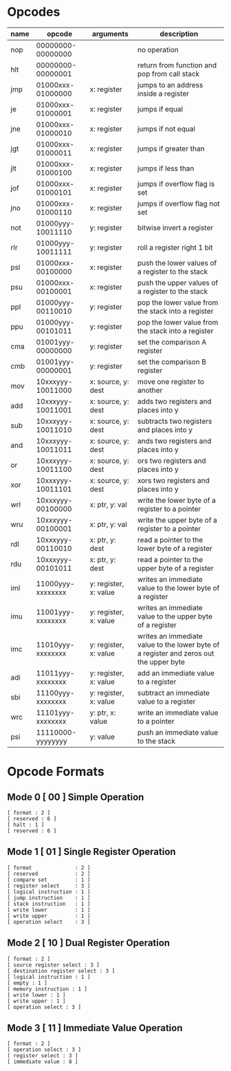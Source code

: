 # Opcodes

| name | opcode            | arguments             | description                                                                            |
|------|-------------------|-----------------------|----------------------------------------------------------------------------------------|
| nop  | 00000000-00000000 |                       | no operation                                                                           |
| hlt  | 00000000-00000001 |                       | return from function and pop from call stack                                           |
| jmp  | 01000xxx-01000000 | x: register           | jumps to an address inside a register                                                  |
| je   | 01000xxx-01000001 | x: register           | jumps if equal                                                                         |
| jne  | 01000xxx-01000010 | x: register           | jumps if not equal                                                                     |
| jgt  | 01000xxx-01000011 | x: register           | jumps if greater than                                                                  |
| jlt  | 01000xxx-01000100 | x: register           | jumps if less than                                                                     |
| jof  | 01000xxx-01000101 | x: register           | jumps if overflow flag is set                                                          |
| jno  | 01000xxx-01000110 | x: register           | jumps if overflow flag not set                                                         |
| not  | 01000yyy-10011110 | y: register           | bitwise invert a register                                                              |
| rlr  | 01000yyy-10011111 | y: register           | roll a register right 1 bit                                                            |
| psl  | 01000xxx-00100000 | x: register           | push the lower values of a register to the stack                                       |
| psu  | 01000xxx-00100001 | x: register           | push the upper values of a register to the stack                                       |
| ppl  | 01000yyy-00110010 | y: register           | pop the lower value from the stack into a register                                     |
| ppu  | 01000yyy-00101011 | y: register           | pop the lower value from the stack into a register                                     |
| cma  | 01001yyy-00000000 | y: register           | set the comparison A register                                                          |
| cmb  | 01001yyy-00000001 | y: register           | set the comparison B register                                                          |
| mov  | 10xxxyyy-10011000 | x: source, y: dest    | move one register to another                                                           |
| add  | 10xxxyyy-10011001 | x: source, y: dest    | adds two registers and places into y                                                   |
| sub  | 10xxxyyy-10011010 | x: source, y: dest    | subtracts two registers and places into y                                              |
| and  | 10xxxyyy-10011011 | x: source, y: dest    | ands two registers and places into y                                                   |
| or   | 10xxxyyy-10011100 | x: source, y: dest    | ors two registers and places into y                                                    |
| xor  | 10xxxyyy-10011101 | x: source, y: dest    | xors two registers and places into y                                                   |
| wrl  | 10xxxyyy-00100000 | x: ptr, y: val        | write the lower byte of a register to a pointer                                        |
| wru  | 10xxxyyy-00100001 | x: ptr, y: val        | write the upper byte of a register to a pointer                                        |
| rdl  | 10xxxyyy-00110010 | x: ptr, y: dest       | read a pointer to the lower byte of a register                                         |
| rdu  | 10xxxyyy-00101011 | x: ptr, y: dest       | read a pointer to the upper byte of a register                                         |
| iml  | 11000yyy-xxxxxxxx | y: register, x: value | writes an immediate value to the lower byte of a register                              |
| imu  | 11001yyy-xxxxxxxx | y: register, x: value | writes an immediate value to the upper byte of a register                              |
| imc  | 11010yyy-xxxxxxxx | y: register, x: value | writes an immediate value to the lower byte of a register and zeros out the upper byte |
| adi  | 11011yyy-xxxxxxxx | y: register, x: value | add an immediate value to a register                                                   |
| sbi  | 11100yyy-xxxxxxxx | y: register, x: value | subtract an immediate value to a register                                              |
| wrc  | 11101yyy-xxxxxxxx | y: ptr, x: value      | write an immediate value to a pointer                                                  |
| psi  | 11110000-yyyyyyyy | y: value              | push an immediate value to the stack                                                   |

# Opcode Formats

## Mode 0 [ 00 ] Simple Operation
    [ format : 2 ]
    [ reserved : 6 ]
    [ halt : 1 ]
    [ reserved : 6 ]

## Mode 1 [ 01 ] Single Register Operation
    [ format              : 2 ]
    [ reserved            : 2 ]
    [ compare set         : 1 ]
    [ register select     : 3 ]
    [ logical instruction : 1 ]
    [ jump instruction    : 1 ]
    [ stack instruction   : 1 ]
    [ write lower         : 1 ]
    [ write upper         : 1 ]
    [ operation select    : 3 ]

## Mode 2 [ 10 ] Dual Register Operation
    [ format : 2 ]
    [ source register select : 3 ]
    [ destination register select : 3 ]
    [ logical instruction : 1 ]
    [ empty : 1 ]
    [ memory instruction : 1 ]
    [ write lower : 1 ]
    [ write upper : 1 ]
    [ operation select : 3 ]

## Mode 3 [ 11 ] Immediate Value Operation
    [ format : 2 ]
    [ operation select : 3 ]
    [ register select : 3 ]
    [ immediate value : 8 ]